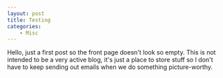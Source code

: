 ```yaml
---
layout: post
title: Testing
categories:
    - Misc
---
```


Hello, just a first post so the front page doesn't look so empty.  This is not intended to be a very active blog, it's just a place to store stuff so I don't have to keep sending out emails when we do something picture-worthy.